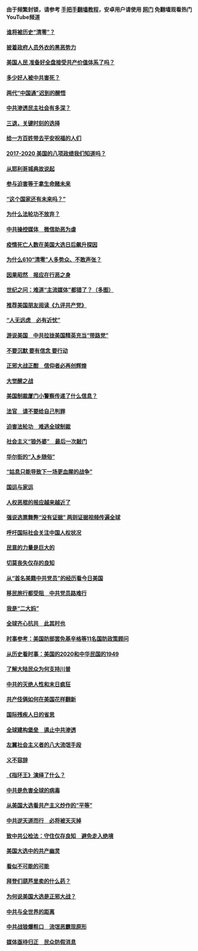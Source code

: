 #### 由于频繁封锁，请参考 [手把手翻墙教程](https://github.com/gfw-breaker/guides/wiki/)，安卓用户请使用 [网门](https://github.com/gfw-breaker/nogfw/blob/master/dl.md?t=01081800) 免翻墙观看热门YouTube频道 

#### [谁将被历史“清零”？](../pages/73/417485.md?t=01081800) 

#### [披着政府人员外衣的黑恶势力](../pages/73/417442.md?t=01081800) 

#### [美国人民 准备好全盘接受共产价值体系了吗？](../pages/73/417491.md?t=01081800) 

#### [多少好人被中共害死？](../pages/73/417144.md?t=01081800) 

#### [两代“中国通”迟到的醒悟](../pages/73/417064.md?t=01081800) 

#### [中共渗透民主社会有多深？](../pages/73/417063.md?t=01081800) 

#### [三退，关键时刻的选择](../pages/73/416969.md?t=01081800) 

#### [给一方百姓带去平安祝福的人们](../pages/73/416941.md?t=01081800) 

#### [2017-2020  美国的八项政绩我们知道吗？](../pages/73/416968.md?t=01081800) 

#### [从耶利哥城典故说起](../pages/73/416892.md?t=01081800) 

#### [参与迫害等于拿生命赌未来](../pages/73/416856.md?t=01081800) 

#### [“这个国家还有未来吗？”](../pages/73/416852.md?t=01081800) 

#### [为什么法轮功不放弃？](../pages/73/416864.md?t=01081800) 

#### [中共操控媒体　微信助恶为虐](../pages/73/416724.md?t=01081800) 

#### [疫情死亡人数在美国大选日后飙升探因](../pages/73/416606.md?t=01081800) 

#### [为什么610“清零”人多势众、不敢声张？](../pages/73/416632.md?t=01081800) 

#### [因果昭然　报应在行恶之身](../pages/73/416582.md?t=01081800) 

#### [世纪之问：难道“主流媒体”都错了？（多图）](../pages/73/416571.md?t=01081800) 

#### [推荐美国朋友阅读《九评共产党》](../pages/73/416510.md?t=01081800) 

#### [“人无远虑　必有近忧”](../pages/73/416513.md?t=01081800) 

#### [游说美国　中共拉拢美国精英充当“带路党”](../pages/73/416529.md?t=01081800) 

#### [不要沉默 要有信念 要行动](../pages/73/416457.md?t=01081800) 

#### [正邪大战正酣　信仰者必再创辉煌](../pages/73/416433.md?t=01081800) 

#### [大觉醒之战](../pages/73/416456.md?t=01081800) 

#### [美国制裁厦门小警察传递了什么信息？](../pages/73/416432.md?t=01081800) 

#### [法官　请不要给自己判罪](../pages/73/416379.md?t=01081800) 

#### [迫害法轮功　难逃全球制裁](../pages/73/416380.md?t=01081800) 

#### [社会主义“狼外婆”　最后一次敲门](../pages/73/416394.md?t=01081800) 

#### [华尔街的“入乡随俗”](../pages/73/416395.md?t=01081800) 

#### [“姑息只能导致下一场更血腥的战争”](../pages/73/416223.md?t=01081800) 

#### [国运与家运](../pages/73/416224.md?t=01081800) 

#### [人权恶棍的报应越来越近了](../pages/73/416276.md?t=01081800) 

#### [强说选票舞弊“没有证据” 两则证据视频传遍全球](../pages/73/416227.md?t=01081800) 

#### [呼吁国际社会关注中国人权状况](../pages/73/416135.md?t=01081800) 

#### [民意的力量是巨大的](../pages/73/416222.md?t=01081800) 

#### [切莫丧失仅存的良知](../pages/73/416134.md?t=01081800) 

#### [从“首名美籍中共党员”的经历看今日美国](../pages/73/416114.md?t=01081800) 

#### [移民旅行都受阻　中共党员路难行](../pages/73/416033.md?t=01081800) 

#### [我是“二大妈”](../pages/73/415529.md?t=01081800) 

#### [全球齐心抗共　此其时也](../pages/73/415989.md?t=01081800) 

#### [时事参考：美国防部罢免基辛格等11名国防政策顾问](../pages/73/415970.md?t=01081800) 

#### [从历史看时事：美国的2020和中华民国的1949](../pages/73/415949.md?t=01081800) 

#### [了解大陆民众为何支持川普](../pages/73/415950.md?t=01081800) 

#### [中共的灭绝人性和末日疯狂](../pages/73/415944.md?t=01081800) 

#### [共产伎俩如何在美国花样翻新](../pages/73/415908.md?t=01081800) 

#### [国际残疾人日的省思](../pages/73/415849.md?t=01081800) 

#### [全球建构堡垒　遏止中共渗透](../pages/73/415850.md?t=01081800) 

#### [左翼社会主义者的八大流氓手段](../pages/73/415802.md?t=01081800) 

#### [义不容辞](../pages/73/415807.md?t=01081800) 

#### [《指环王》演绎了什么？](../pages/73/415739.md?t=01081800) 

#### [中共是危害全球的病毒](../pages/73/415569.md?t=01081800) 

#### [从美国大选看共产主义炒作的“平等”](../pages/73/415654.md?t=01081800) 

#### [中共逆天道而行　必将被天灭掉](../pages/73/415626.md?t=01081800) 

#### [致中共公检法：守住仅存良知　避免走入绝境](../pages/73/415627.md?t=01081800) 

#### [美国大选中的共产幽灵](../pages/73/415618.md?t=01081800) 

#### [看似不可能的可能](../pages/73/415619.md?t=01081800) 

#### [拜登们葫芦里卖的什么药？](../pages/73/415531.md?t=01081800) 

#### [为何说美国大选是正邪大战？](../pages/73/415530.md?t=01081800) 

#### [中共与全世界的距离](../pages/73/415435.md?t=01081800) 

#### [中共战狼爆粗口　流氓恶霸现原形](../pages/73/415426.md?t=01081800) 

#### [媒体亟待归正　民众防假消息](../pages/73/415402.md?t=01081800) 

